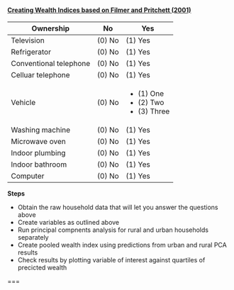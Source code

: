 #### [Creating Wealth Indices based on Filmer and Pritchett (2001)][1]

| Ownership              | No     | Yes      |
|------------------------|--------|----------|
| Television             | (0) No | (1) Yes  |
| Refrigerator           | (0) No | (1) Yes  |
| Conventional telephone | (0) No | (1) Yes  |
| Celluar telephone      | (0) No | (1) Yes  |
| Vehicle                | (0) No |  <ul><li>(1) One</li><li>(2) Two</li><li>(3) Three</li></ul> |
| Washing machine        | (0) No | (1) Yes  |
| Microwave oven         | (0) No | (1) Yes  |
| Indoor plumbing        | (0) No | (1) Yes  |
| Indoor bathroom        | (0) No | (1) Yes  |
| Computer               | (0) No | (1) Yes  |

**Steps**
*  Obtain the raw household data that will let you answer the questions above  
*  Create variables as outlined above  
*  Run principal compnents analysis for rural and urban households separately  
*  Create pooled wealth index using predictions from urban and rural PCA results  
*  Check results by plotting variable of interest against quartiles of precicted wealth  

===  

[1]: http://www.vanderbilt.edu/lapop/insights/I0806en.pdf  
